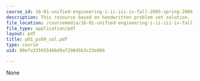 ```yaml
---
course_id: 16-01-unified-engineering-i-ii-iii-iv-fall-2005-spring-2006
description: This resource based on handwritten problem set solution.
file_location: /coursemedia/16-01-unified-engineering-i-ii-iii-iv-fall-2005-spring-2006/00efa33595548bd9af29845b3c23e866_p01_ps09_sol.pdf
file_type: application/pdf
layout: pdf
title: p01_ps09_sol.pdf
type: course
uid: 00efa33595548bd9af29845b3c23e866

---
```

None